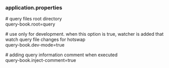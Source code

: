 ### application.properties

\# query files root directory<br/>
query-book.root=query

\# use only for development. when this option is true, watcher is added that watch query file changes for hotswap<br/>
query-book.dev-mode=true

\# adding query information comment when executed<br/>
query-book.inject-comment=true
